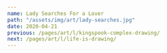 ```yaml
---
name: Lady Searches For a Lover
path: "/assets/img/art/lady-searches.jpg"
date: 2020-04-21
previous: /pages/art/l/kingspook-complex-drawing/
next: /pages/art/l/life-is-drawing/
---
```

